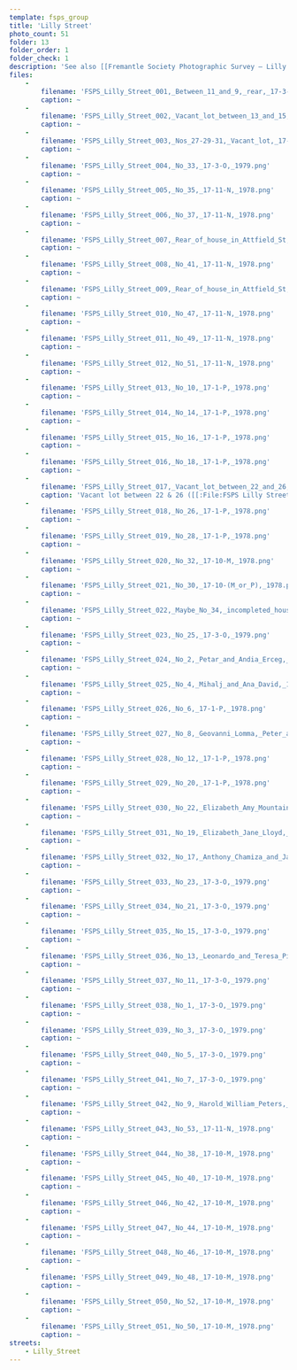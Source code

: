 ```yaml
---
template: fsps_group
title: 'Lilly Street'
photo_count: 51
folder: 13
folder_order: 1
folder_check: 1
description: 'See also [[Fremantle Society Photographic Survey — Lilly Street 2]].'
files:
    -
        filename: 'FSPS_Lilly_Street_001,_Between_11_and_9,_rear,_17-3-O,_1979.png'
        caption: ~
    -
        filename: 'FSPS_Lilly_Street_002,_Vacant_lot_between_13_and_15,_17-3-O,_1979.png'
        caption: ~
    -
        filename: 'FSPS_Lilly_Street_003,_Nos_27-29-31,_Vacant_lot,_17-3-O,_1979.png'
        caption: ~
    -
        filename: 'FSPS_Lilly_Street_004,_No_33,_17-3-O,_1979.png'
        caption: ~
    -
        filename: 'FSPS_Lilly_Street_005,_No_35,_17-11-N,_1978.png'
        caption: ~
    -
        filename: 'FSPS_Lilly_Street_006,_No_37,_17-11-N,_1978.png'
        caption: ~
    -
        filename: 'FSPS_Lilly_Street_007,_Rear_of_house_in_Attfield_St,_17-11-N,_1978.png'
        caption: ~
    -
        filename: 'FSPS_Lilly_Street_008,_No_41,_17-11-N,_1978.png'
        caption: ~
    -
        filename: 'FSPS_Lilly_Street_009,_Rear_of_house_in_Attfield_St,_17-11-N,_1978.png'
        caption: ~
    -
        filename: 'FSPS_Lilly_Street_010,_No_47,_17-11-N,_1978.png'
        caption: ~
    -
        filename: 'FSPS_Lilly_Street_011,_No_49,_17-11-N,_1978.png'
        caption: ~
    -
        filename: 'FSPS_Lilly_Street_012,_No_51,_17-11-N,_1978.png'
        caption: ~
    -
        filename: 'FSPS_Lilly_Street_013,_No_10,_17-1-P,_1978.png'
        caption: ~
    -
        filename: 'FSPS_Lilly_Street_014,_No_14,_17-1-P,_1978.png'
        caption: ~
    -
        filename: 'FSPS_Lilly_Street_015,_No_16,_17-1-P,_1978.png'
        caption: ~
    -
        filename: 'FSPS_Lilly_Street_016,_No_18,_17-1-P,_1978.png'
        caption: ~
    -
        filename: 'FSPS_Lilly_Street_017,_Vacant_lot_between_22_and_26,_17-1-P,_1978.png'
        caption: 'Vacant lot between 22 & 26 ([[:File:FSPS Lilly Street 017, Vacant lot between 22 and 26, 17-1-P, 1978 (cropped).png|cropped]])'
    -
        filename: 'FSPS_Lilly_Street_018,_No_26,_17-1-P,_1978.png'
        caption: ~
    -
        filename: 'FSPS_Lilly_Street_019,_No_28,_17-1-P,_1978.png'
        caption: ~
    -
        filename: 'FSPS_Lilly_Street_020,_No_32,_17-10-M,_1978.png'
        caption: ~
    -
        filename: 'FSPS_Lilly_Street_021,_No_30,_17-10-(M_or_P),_1978.png'
        caption: ~
    -
        filename: 'FSPS_Lilly_Street_022,_Maybe_No_34,_incompleted_house,_17-10-M,_1978.png'
        caption: ~
    -
        filename: 'FSPS_Lilly_Street_023,_No_25,_17-3-O,_1979.png'
        caption: ~
    -
        filename: 'FSPS_Lilly_Street_024,_No_2,_Petar_and_Andia_Erceg,_17-1-P,_1978.png'
        caption: ~
    -
        filename: 'FSPS_Lilly_Street_025,_No_4,_Mihalj_and_Ana_David,_17-1-P,_1978.png'
        caption: ~
    -
        filename: 'FSPS_Lilly_Street_026,_No_6,_17-1-P,_1978.png'
        caption: ~
    -
        filename: 'FSPS_Lilly_Street_027,_No_8,_Geovanni_Lomma,_Peter_and_Elizabeth_West,_17-1-P,_1978.png'
        caption: ~
    -
        filename: 'FSPS_Lilly_Street_028,_No_12,_17-1-P,_1978.png'
        caption: ~
    -
        filename: 'FSPS_Lilly_Street_029,_No_20,_17-1-P,_1978.png'
        caption: ~
    -
        filename: 'FSPS_Lilly_Street_030,_No_22,_Elizabeth_Amy_Mountain,_17-1-P,_1978.png'
        caption: ~
    -
        filename: 'FSPS_Lilly_Street_031,_No_19,_Elizabeth_Jane_Lloyd,_17-3-O,_1979.png'
        caption: ~
    -
        filename: 'FSPS_Lilly_Street_032,_No_17,_Anthony_Chamiza_and_Jannine_Mansell,_17-3-O,_1979.png'
        caption: ~
    -
        filename: 'FSPS_Lilly_Street_033,_No_23,_17-3-O,_1979.png'
        caption: ~
    -
        filename: 'FSPS_Lilly_Street_034,_No_21,_17-3-O,_1979.png'
        caption: ~
    -
        filename: 'FSPS_Lilly_Street_035,_No_15,_17-3-O,_1979.png'
        caption: ~
    -
        filename: 'FSPS_Lilly_Street_036,_No_13,_Leonardo_and_Teresa_Piromalli,_17-3-O,_1979.png'
        caption: ~
    -
        filename: 'FSPS_Lilly_Street_037,_No_11,_17-3-O,_1979.png'
        caption: ~
    -
        filename: 'FSPS_Lilly_Street_038,_No_1,_17-3-O,_1979.png'
        caption: ~
    -
        filename: 'FSPS_Lilly_Street_039,_No_3,_17-3-O,_1979.png'
        caption: ~
    -
        filename: 'FSPS_Lilly_Street_040,_No_5,_17-3-O,_1979.png'
        caption: ~
    -
        filename: 'FSPS_Lilly_Street_041,_No_7,_17-3-O,_1979.png'
        caption: ~
    -
        filename: 'FSPS_Lilly_Street_042,_No_9,_Harold_William_Peters,_17-3-O,_1979.png'
        caption: ~
    -
        filename: 'FSPS_Lilly_Street_043,_No_53,_17-11-N,_1978.png'
        caption: ~
    -
        filename: 'FSPS_Lilly_Street_044,_No_38,_17-10-M,_1978.png'
        caption: ~
    -
        filename: 'FSPS_Lilly_Street_045,_No_40,_17-10-M,_1978.png'
        caption: ~
    -
        filename: 'FSPS_Lilly_Street_046,_No_42,_17-10-M,_1978.png'
        caption: ~
    -
        filename: 'FSPS_Lilly_Street_047,_No_44,_17-10-M,_1978.png'
        caption: ~
    -
        filename: 'FSPS_Lilly_Street_048,_No_46,_17-10-M,_1978.png'
        caption: ~
    -
        filename: 'FSPS_Lilly_Street_049,_No_48,_17-10-M,_1978.png'
        caption: ~
    -
        filename: 'FSPS_Lilly_Street_050,_No_52,_17-10-M,_1978.png'
        caption: ~
    -
        filename: 'FSPS_Lilly_Street_051,_No_50,_17-10-M,_1978.png'
        caption: ~
streets:
    - Lilly_Street
---
```

